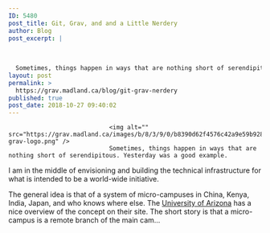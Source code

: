 ```yaml
---
ID: 5480
post_title: Git, Grav, and and a Little Nerdery
author: Blog
post_excerpt: |
  
  
  
  Sometimes, things happen in ways that are nothing short of serendipitous. Yesterday was a good example.I am in the middle of envisioning and building the technical infra...
layout: post
permalink: >
  https://grav.madland.ca/blog/git-grav-nerdery
published: true
post_date: 2018-10-27 09:40:02
---
```

<pre><code>                            &lt;img alt="" src="https://grav.madland.ca/images/b/8/3/9/0/b8390d62f4576c42a9e59b928fdf7bf72a4d5a7e-grav-logo.png" /&gt;
                            Sometimes, things happen in ways that are nothing short of serendipitous. Yesterday was a good example.
</code></pre>

I am in the middle of envisioning and building the technical infrastructure for what is intended to be a world-wide initiative.

The general idea is that of a system of micro-campuses in China, Kenya, India, Japan, and who knows where else. The <a href="https://microcampus.arizona.edu/"  rel="nofollow noopener noreferrer" class="external-link no-image">University of Arizona</a> has a nice overview of the concept on their site. The short story is that a micro-campus is a remote branch of the main cam...